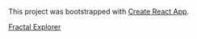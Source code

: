 This project was bootstrapped with [Create React App](https://github.com/facebook/create-react-app).

[Fractal Explorer](https://jhwaters.github.io/fractal-explorer)